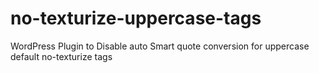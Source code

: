 # no-texturize-uppercase-tags
WordPress Plugin to Disable auto Smart quote conversion for uppercase default no-texturize tags
